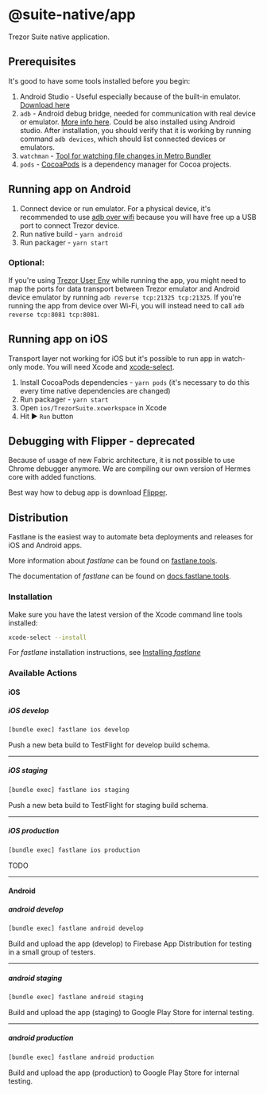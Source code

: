 # @suite-native/app

Trezor Suite native application.

## Prerequisites

It's good to have some tools installed before you begin:

1. Android Studio - Useful especially because of the built-in emulator. [Download here](https://developer.android.com/studio)
1. `adb` - Android debug bridge, needed for communication with real device or emulator. [More info here](https://developer.android.com/studio/command-line/adb). Could be also installed using Android studio. After installation, you should verify that it is working by running command `adb devices`, which should list connected devices or emulators.
1. `watchman` - [Tool for watching file changes in Metro Bundler](https://facebook.github.io/watchman/docs/install.html)
1. `pods` - [CocoaPods](https://cocoapods.org/) is a dependency manager for Cocoa projects.

## Running app on Android

1. Connect device or run emulator. For a physical device, it's recommended to use [adb over wifi](https://developer.android.com/studio/command-line/adb#connect-to-a-device-over-wi-fi-android-11+) because you will have free up a USB port to connect Trezor device.
1. Run native build - `yarn android`
1. Run packager - `yarn start`

### Optional:

If you're using [Trezor User Env](https://github.com/trezor/trezor-user-env) while running the app, you might need to map the ports for data transport between Trezor emulator and Android device emulator by running `adb reverse tcp:21325 tcp:21325`. If you're running the app from device over Wi-Fi, you will instead need to call `adb reverse tcp:8081 tcp:8081`.

## Running app on iOS

Transport layer not working for iOS but it's possible to run app in watch-only mode. You will need Xcode and [xcode-select](https://www.freecodecamp.org/news/install-xcode-command-line-tools/).

1. Install CocoaPods dependencies - `yarn pods` (it's necessary to do this every time native dependencies are changed)
2. Run packager - `yarn start`
3. Open `ios/TrezorSuite.xcworkspace` in Xcode
4. Hit ▶️ `Run` button

## Debugging with Flipper - deprecated

Because of usage of new Fabric architecture, it is not possible to use Chrome debugger anymore. We are compiling our own version of Hermes core with added functions.

Best way how to debug app is download [Flipper](https://fbflipper.com).

## Distribution

Fastlane is the easiest way to automate beta deployments and releases for iOS and Android apps.

More information about _fastlane_ can be found on [fastlane.tools](https://fastlane.tools).

The documentation of _fastlane_ can be found on [docs.fastlane.tools](https://docs.fastlane.tools).

### Installation

Make sure you have the latest version of the Xcode command line tools installed:

```sh
xcode-select --install
```

For _fastlane_ installation instructions, see [Installing _fastlane_](https://docs.fastlane.tools/#installing-fastlane)

### Available Actions

#### iOS

##### iOS develop

```sh
[bundle exec] fastlane ios develop
```

Push a new beta build to TestFlight for develop build schema.

---

##### iOS staging

```sh
[bundle exec] fastlane ios staging
```

Push a new beta build to TestFlight for staging build schema.

---

##### iOS production

```sh
[bundle exec] fastlane ios production
```

TODO

---

#### Android

##### android develop

```sh
[bundle exec] fastlane android develop
```

Build and upload the app (develop) to Firebase App Distribution for testing in a small group of testers.

---

##### android staging

```sh
[bundle exec] fastlane android staging
```

Build and upload the app (staging) to Google Play Store for internal testing.

---

##### android production

```sh
[bundle exec] fastlane android production
```

Build and upload the app (production) to Google Play Store for internal testing.
